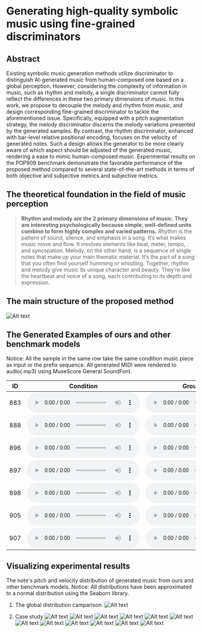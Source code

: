 # Generating high-quality symbolic music using fine-grained discriminators

## Abstract

Existing symbolic music generation methods utilize discriminator to distinguish AI-generated music from human-composed one based on a global perception. However, considering the complexity of information in music, such as rhythm and melody, a single discriminator cannot fully reflect the differences in these two primary dimensions of music. In this work, we propose to decouple the melody and rhythm from music, and design corresponding fine-grained discriminator to tackle the aforementioned issue. Specifically, equipped with a pitch augmentation strategy, the melody discriminator discerns the melody variations presented by the generated samples. By contrast, the rhythm discriminator, enhanced with bar-level relative positional encoding, focuses on the velocity of generated notes. Such a design allows the generator to be more clearly aware of which aspect should be adjusted of the generated music, rendering a ease to mimic human-composed music. Experimental results on the POP909 benchmark demonstrate the favorable performance of the proposed method compared to several state-of-the-art methods in terms of both objective and subjective metrics.and subjective  metrics. 

## The theoretical foundation in the field of music perception

> **Rhythm and melody are the 2 primary dimensions of music. They are interesting psychologically because simple, well-defined units combine to form highly complex and varied patterns.** 
Rhythm is the pattern of sound, silence, and emphasis in a song. It’s what makes music move and flow. It involves elements like beat, meter, tempo, and syncopation.
Melody, on the other hand, is a sequence of single notes that make up your main thematic material. It’s the part of a song that you often find yourself humming or whistling.
Together, rhythm and melody give music its unique character and beauty. They’re like the heartbeat and voice of a song, each contributing to its depth and expression.

## The main structure of the proposed method
![Alt text](fig/method.png)

## The Generated Examples of ours and other benchmark models
Notice: All the sample in the same row take the same condition music piece as input or the prefix sequence.
All generated MIDI were rendered to audio(.mp3) using MuseScore General SoundFont.


| ID  | Condition                                                 | Ground Truth                                              | Ours                                                      | Music Transformer                                         | WGAN                                                      | Theme Transformer                                         |
| --- | --------------------------------------------------------- | --------------------------------------------------------- | --------------------------------------------------------- | --------------------------------------------------------- | --------------------------------------------------------- | --------------------------------------------------------- |
| 883 | <audio src="music_sample/Condition/883_theme.mp3" controls title="Title"></audio>|<audio src="music_sample/GT/GT_883.mp3" controls title="Title"></audio>|<audio src="music_sample/Ours/output_ours_883.mp3" controls title="Title"></audio>|<audio src="music_sample/Music%20Transformer/output_musictransformer_883.mp3" controls title="Title"></audio>|<audio src="music_sample/WGAN/output_WGAN_883.mp3" controls title="Title"></audio>|<audio src="music_sample/Theme%20Transformer/output_theme_883.mp3" controls title="Title"></audio>|
| 888 |<audio src="music_sample/Condition/888_theme.mp3" controls title="Title"></audio>|<audio src="music_sample/GT/GT_888.mp3" controls title="Title"></audio>|<audio src="music_sample/Ours/output_ours_888.mp3" controls title="Title"></audio>|<audio src="music_sample/Music%20Transformer/output_musictransformer_888.mp3" controls title="Title"></audio>|<audio src="music_sample/WGAN/output_WGAN_888.mp3" controls title="Title"></audio>|<audio src="music_sample/Theme%20Transformer/output_theme_888.mp3" controls title="Title"></audio>|
| 896 |<audio src="music_sample/Condition/896_theme.mp3" controls title="Title"></audio>|<audio src="music_sample/GT/GT_896.mp3" controls title="Title"></audio>|<audio src="music_sample/Ours/output_ours_896.mp3" controls title="Title"></audio>|<audio src="music_sample/Music%20Transformer/output_musictransformer_896.mp3" controls title="Title"></audio>|<audio src="music_sample/WGAN/output_WGAN_896.mp3" controls title="Title"></audio>|<audio src="music_sample/Theme%20Transformer/output_theme_896.mp3" controls title="Title"></audio>|
| 897 |<audio src="music_sample/Condition/897_theme.mp3" controls title="Title"></audio>|<audio src="music_sample/GT/GT_897.mp3" controls title="Title"></audio>|<audio src="music_sample/Ours/output_ours_897.mp3" controls title="Title"></audio>|<audio src="music_sample/Music%20Transformer/output_musictransformer_897.mp3" controls title="Title"></audio>|<audio src="music_sample/WGAN/output_WGAN_897.mp3" controls title="Title"></audio>|<audio src="music_sample/Theme%20Transformer/output_theme_897.mp3" controls title="Title"></audio>|
| 898 |<audio src="music_sample/Condition/898_theme.mp3" controls title="Title"></audio>|<audio src="music_sample/GT/GT_898.mp3" controls title="Title"></audio>|<audio src="music_sample/Ours/output_ours_898.mp3" controls title="Title"></audio>|<audio src="music_sample/Music%20Transformer/output_musictransformer_898.mp3" controls title="Title"></audio>|<audio src="music_sample/WGAN/output_WGAN_898.mp3" controls title="Title"></audio>|<audio src="music_sample/Theme%20Transformer/output_theme_898.mp3" controls title="Title"></audio>|
| 905 |<audio src="music_sample/Condition/905_theme.mp3" controls title="Title"></audio>|<audio src="music_sample/GT/GT_905.mp3" controls title="Title"></audio>|<audio src="music_sample/Ours/output_ours_905.mp3" controls title="Title"></audio>|<audio src="music_sample/Music%20Transformer/output_musictransformer_905.mp3" controls title="Title"></audio>|<audio src="music_sample/WGAN/output_WGAN_905.mp3" controls title="Title"></audio>|<audio src="music_sample/Theme%20Transformer/output_theme_905.mp3" controls title="Title"></audio>|
| 907 | <audio src="music_sample/Condition/907_theme.mp3" controls title="Title"></audio>|<audio src="music_sample/GT/GT_907.mp3" controls title="Title"></audio>|<audio src="music_sample/Ours/output_ours_907.mp3" controls title="Title"></audio>|<audio src="music_sample/Music%20Transformer/output_musictransformer_907.mp3" controls title="Title"></audio>|<audio src="music_sample/WGAN/output_WGAN_907.mp3" controls title="Title"></audio>|<audio src="music_sample/Theme%20Transformer/output_theme_907.mp3" controls title="Title"></audio>|

## Visualizing experimental results
The note's pitch and velocity distribution of generated music from ours and other benchmark models.
Notice: All distributions have been approximated to a normal distribution using the Seaborn library.

1. The global distribution camparison.
![Alt text](fig/similarity.png)

2. Case study
![Alt text](fig/case_877.png)
![Alt text](fig/case_878.png)
![Alt text](fig/case_888.png)
![Alt text](fig/case_891.png)
![Alt text](fig/case_892.png)
![Alt text](fig/case_893.png)
![Alt text](fig/case_895.png)
![Alt text](fig/case_896.png)
![Alt text](fig/case_900.png)
![Alt text](fig/case_903.png)
![Alt text](fig/case_905.png)
![Alt text](fig/case_907.png)